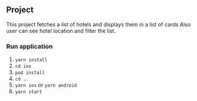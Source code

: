 ## Project 

This project fetches a list of hotels and displays them in a list of cards
Also user can see hotel location and filter the list. 

### Run application

1. `yarn install`
2. `cd ios`
3. `pod install`
4. `cd ..`
5. `yarn ios` or `yarn android`
6. `yarn start`
